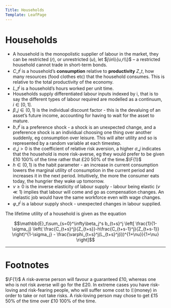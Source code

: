 ```yaml
---
Title: Households
Template: LeafPage
---
```


# Households
$\newcommand{\F}[1]{$^{\text{F}#1}$}$
* A household is the monopolistic supplier of labour in the market, they can be restricted ($r$), or unrestricted ($u$), let $j\in\\{u,r\\}$ – a restricted household cannot trade in short-term bonds.
* $C\_t^j$ is a household’s **consumption** relative to **productivity** $Z\_t$, how many resources (food clothes etc) that the household consumes. This is relative to the total productivity of the economy.
* $L\_t^j$ is a household’s hours worked per unit time.
* Households supply differentiated labour inputs indexed by i, that is to say the different types of labour required are modelled as a continuum, $i\in[0,1]$.
* $\beta\_j\in(0,1)$ is the individual discount factor - this is the devaluing of an asset’s future income, accounting for having to wait for the asset to mature.
* $b\_t^j$ is a preference shock - a shock is an unexpected change, and a preference shock is an individual choosing one thing over another suddenly, eg consumption over leisure. This will alter utility and so is represented by a random variable at each timestep.
* $\sigma\_j>0$ is the coefficient of relative risk aversion, a higher $\sigma\_j$ indicates that the household is more risk-averse, eg they would prefer to be given £10 100% of the time rather that £20 50% of the time.$\F{1}$
* $h\in(0,1)$ is the habit parameter - an increase in current consumption lowers the marginal utility of consumption in the current period and increases it in the next period. Intuitively, the more the consumer eats today, the hungrier they wake up tomorrow.
* $\nu\geq0$ is the inverse elasticity of labour supply - labour being elastic ($\nu\ll1$) implies that labour will come and go as compensation changes. An inelastic job would have the same workforce even with wage changes.
* $\varphi\_t^j$ is a labour supply shock - unexpected changes in labour supplied.

The lifetime utility of a household is given as the equation

$$\mathbb{E}_t\sum_{s=0}^\infty\beta_j^s b_{t+s}^j \left[ \frac{1}{1-\sigma_j} \left( \frac{C_{t+s}^j}{Z_{t+s}}-h\frac{C_{t+s-1}^j}{Z_{t+s-1}} \right)^{1-\sigma_j} - \frac{\varphi_{t+s}^j(L_{t+s}^j(i))^{1+\nu}}{1+\nu} \right]$$

---

# Footnotes

$\F{1}$ A risk-averse person will favour a guaranteed £10, whereas one who is not risk averse will go for the £20. In extreme cases you have risk-loving and risk-fearing people, who will suffer some cost to $\mathbb{E}$(money) in order to take or not take risks. A risk-loving person may chose to get £15 50% of the time over £10 100% of the time.
